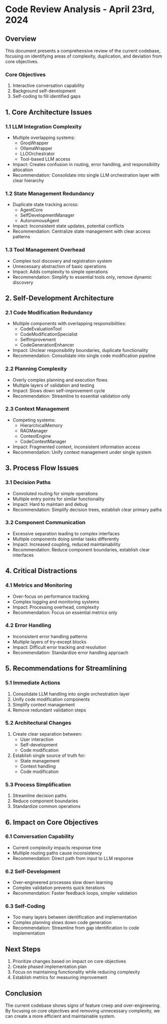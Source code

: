 # Code Review Analysis - April 23rd, 2024

## Overview
This document presents a comprehensive review of the current codebase, focusing on identifying areas of complexity, duplication, and deviation from core objectives.

### Core Objectives
1. Interactive conversation capability
2. Background self-development
3. Self-coding to fill identified gaps

## 1. Core Architecture Issues

### 1.1 LLM Integration Complexity
- Multiple overlapping systems:
  - GroqWrapper
  - OllamaWrapper
  - LLOOrchestrator
  - Tool-based LLM access
- Impact: Creates confusion in routing, error handling, and responsibility allocation
- Recommendation: Consolidate into single LLM orchestration layer with clear hierarchy

### 1.2 State Management Redundancy
- Duplicate state tracking across:
  - AgentCore
  - SelfDevelopmentManager
  - AutonomousAgent
- Impact: Inconsistent state updates, potential conflicts
- Recommendation: Centralize state management with clear access patterns

### 1.3 Tool Management Overhead
- Complex tool discovery and registration system
- Unnecessary abstraction of basic operations
- Impact: Adds complexity to simple operations
- Recommendation: Simplify to essential tools only, remove dynamic discovery

## 2. Self-Development Architecture

### 2.1 Code Modification Redundancy
- Multiple components with overlapping responsibilities:
  - CodeEvaluationTool
  - CodeModificationSpecialist
  - SelfImprovement
  - CodeGenerationEnhancer
- Impact: Unclear responsibility boundaries, duplicate functionality
- Recommendation: Consolidate into single code modification pipeline

### 2.2 Planning Complexity
- Overly complex planning and execution flows
- Multiple layers of validation and testing
- Impact: Slows down self-improvement cycle
- Recommendation: Streamline to essential validation only

### 2.3 Context Management
- Competing systems:
  - HierarchicalMemory
  - RAGManager
  - ContextEngine
  - CodeContextManager
- Impact: Fragmented context, inconsistent information access
- Recommendation: Unify context management under single system

## 3. Process Flow Issues

### 3.1 Decision Paths
- Convoluted routing for simple operations
- Multiple entry points for similar functionality
- Impact: Hard to maintain and debug
- Recommendation: Simplify decision trees, establish clear primary paths

### 3.2 Component Communication
- Excessive separation leading to complex interfaces
- Multiple components doing similar tasks differently
- Impact: Increased coupling, reduced maintainability
- Recommendation: Reduce component boundaries, establish clear interfaces

## 4. Critical Distractions

### 4.1 Metrics and Monitoring
- Over-focus on performance tracking
- Complex logging and monitoring systems
- Impact: Processing overhead, complexity
- Recommendation: Focus on essential metrics only

### 4.2 Error Handling
- Inconsistent error handling patterns
- Multiple layers of try-except blocks
- Impact: Difficult error tracking and resolution
- Recommendation: Standardize error handling approach

## 5. Recommendations for Streamlining

### 5.1 Immediate Actions
1. Consolidate LLM handling into single orchestration layer
2. Unify code modification components
3. Simplify context management
4. Remove redundant validation steps

### 5.2 Architectural Changes
1. Create clear separation between:
   - User interaction
   - Self-development
   - Code modification
2. Establish single source of truth for:
   - State management
   - Context handling
   - Code modification

### 5.3 Process Simplification
1. Streamline decision paths
2. Reduce component boundaries
3. Standardize common operations

## 6. Impact on Core Objectives

### 6.1 Conversation Capability
- Current complexity impacts response time
- Multiple routing paths cause inconsistency
- Recommendation: Direct path from input to LLM response

### 6.2 Self-Development
- Over-engineered processes slow down learning
- Complex validation prevents quick iterations
- Recommendation: Faster feedback loops, simpler validation

### 6.3 Self-Coding
- Too many layers between identification and implementation
- Complex planning slows down code generation
- Recommendation: Streamline from gap identification to code implementation

## Next Steps
1. Prioritize changes based on impact on core objectives
2. Create phased implementation plan
3. Focus on maintaining functionality while reducing complexity
4. Establish metrics for measuring improvement

## Conclusion
The current codebase shows signs of feature creep and over-engineering. By focusing on core objectives and removing unnecessary complexity, we can create a more efficient and maintainable system.